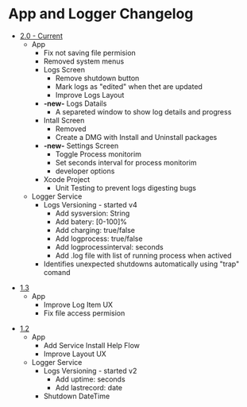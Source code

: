 # App and Logger Changelog

* [2.0 - Current](https://github.com/victorwads/UptimeLogger/releases/download/1.4/UptimeLogger-2.0.zip)
  * App
    * Fix not saving file permision
    * Removed system menus
    * Logs Screen
      * Remove shutdown button
      * Mark logs as "edited" when thet are updated
      * Improve Logs Layout
    * **-new-** Logs Datails
      * A separeted window to show log details and progress
    * Intall Screen
      * Removed
      * Create a DMG with Install and Uninstall packages
    * **-new-** Settings Screen
      * Toggle Process monitorim
      * Set seconds interval for process monitorim
      * developer options
    * Xcode Project
      * Unit Testing to prevent logs digesting bugs
  * Logger Service
    * Logs Versioning - started v4
        * Add sysversion: String
        * Add batery: \[0-100]%
        * Add charging: true/false
        * Add logprocess: true/false
        * Add logprocessinterval: seconds
        * Add .log file with list of running process when actived
    * Identifies unexpected shutdowns automatically using "trap" comand

- [1.3](https://github.com/victorwads/UptimeLogger/releases/download/1.3/UptimeLogger-1.3.zip)
  - App
    - Improve Log Item UX
    - Fix file access permision

* [1.2](https://github.com/victorwads/UptimeLogger/releases/download/1.2/UptimeLogger-1.2.zip)
  * App
    * Add Service Install Help Flow
    * Improve Layout UX
  * Logger Service
    * Logs Versioning - started v2
        * Add uptime: seconds
        * Add lastrecord: date
    * Shutdown DateTime
